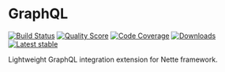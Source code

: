 # GraphQL

[![Build Status](https://img.shields.io/travis/portiny/graphql.svg?style=flat-square)](https://travis-ci.org/portiny/graphql)
[![Quality Score](https://img.shields.io/scrutinizer/g/portiny/graphql.svg?style=flat-square)](https://scrutinizer-ci.com/g/portiny/graphql)
[![Code Coverage](https://img.shields.io/scrutinizer/coverage/g/portiny/graphql.svg?style=flat-square)](https://scrutinizer-ci.com/g/portiny/graphql)
[![Downloads](https://img.shields.io/packagist/dt/portiny/graphql.svg?style=flat-square)](https://packagist.org/packages/portiny/graphql)
[![Latest stable](https://img.shields.io/github/tag/portiny/graphql.svg?style=flat-square)](https://packagist.org/packages/portiny/graphql)

Lightweight GraphQL integration extension for Nette framework.

